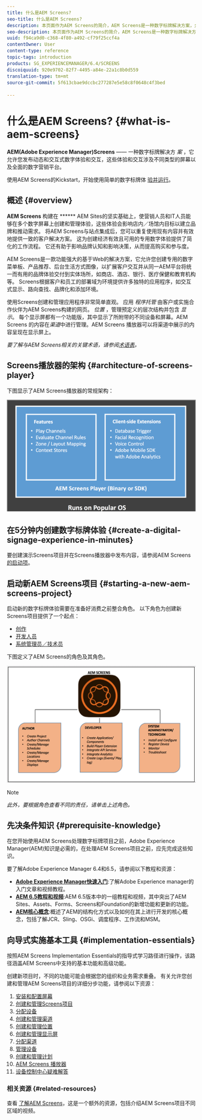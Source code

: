 ```yaml
---
title: 什么是AEM Screens?
seo-title: 什么是AEM Screens?
description: 本页面作为AEM Screens的简介，AEM Screens是一种数字标牌解决方案，允许您发布动态和交互式数字体验和交互，这些体验和交互涉及不同类型的屏幕以及全面的数字营销平台。 它概述了Screens架构，其中包含项目开发中涉及的各种角色。
seo-description: 本页面作为AEM Screens的简介，AEM Screens是一种数字标牌解决方案，允许您发布动态和交互式数字体验和交互，这些体验和交互涉及不同类型的屏幕以及全面的数字营销平台。 它概述了Screens架构，其中包含项目开发中涉及的各种角色。
uuid: f94ca9d0-c368-4f80-a492-cf79f25ccf4a
contentOwner: User
content-type: reference
topic-tags: introduction
products: SG_EXPERIENCEMANAGER/6.4/SCREENS
discoiquuid: 920e9702-82f7-4495-a84e-22a1c8b0d559
translation-type: tm+mt
source-git-commit: 5f613cbae9dccbc277287e5e58c8f0648c4f3bed

---
```



# 什么是AEM Screens? {#what-is-aem-screens}

**AEM(Adobe Experience Manager)Screens** —— 一种数字标牌解决方 *案* ，它允许您发布动态和交互式数字体验和交互，这些体验和交互涉及不同类型的屏幕以及全面的数字营销平台。

使用AEM Screens的Kickstart，开始使用简单的数字标牌体 [验并运行](kickstart-for-aem-screens.md)。

## 概述 {#overview}

**AEM Screens** 构建在 ****** AEM Sites的坚实基础上，使营销人员和IT人员能够在多个数字屏幕上创建和管理体验，这些体验会影响店内／场馆内目标以建立品牌和推动需求。 将AEM Screens与站点集成后，您可以重复使用现有内容并有效地提供一致的客户解决方案。 这为创建经济有效且可用的专用数字体验提供了简化的工作流程。 它还有助于影响品牌认知和影响决策，从而提高购买和参与度。

AEM Screens是一款功能强大的基于Web的解决方案，它允许您创建专用的数字菜单板、产品推荐、后台生活方式图像，以扩展客户交互并从同一AEM平台将统一而有用的品牌体验交付到实体场所，如商店、酒店、银行、医疗保健和教育机构等。 Screens根据客户和员工的部署域为环境提供许多独特的应用程序，如交互式显示、路向查找、品牌化和添加环境。

使用Screens创建和管理应用程序非常简单直观。 应用 *程序托管* 由客户或实施合作伙伴为AEM Screens构建的网页。 *位置* ，管理预定义的层次结构并包含 *显示*。 每个显示屏都有一个功能版，其中显示了所附带的不同设备和屏幕。AEM Screens 的内容在&#x200B;*渠道*&#x200B;中进行管理。AEM Screens 播放器可以将渠道中展示的内容呈现在显示屏上。

*要了解与AEM Screens相关的关键术语，请参阅[术语表](screens-glossary.md)。*

## Screens播放器的架构 {#architecture-of-screens-player}

下图显示了AEM Screens播放器的常规架构：

![chlimage_1-40](assets/chlimage_1-40.png)

## 在5分钟内创建数字标牌体验 {#create-a-digital-signage-experience-in-minutes}

要创建演示Screens项目并在Screens播放器中发布内容，请参阅AEM Screens [的启动项](kickstart-for-aem-screens.md)。

## 启动新AEM Screens项目 {#starting-a-new-aem-screens-project}

启动新的数字标牌体验需要在准备好消费之前整合角色。 以下角色为创建新Screens项目提供了一个起点：

* [创作](authoring-screens.md)
* [开发人员](developing-screens.md)
* [系统管理员／技术员](administering-screens.md)

下图定义了AEM Screens的角色及其角色。

![chlimage_1-41](assets/chlimage_1-41.png)

>[!NOTE]
>
>*此外，要根据角色查看不同的责任，请单击上述角色。*

## 先决条件知识 {#prerequisite-knowledge}

在您开始使用AEM Screens处理数字标牌项目之前，Adobe Experience Manager(AEM)知识是必需的，在处理AEM Screens项目之前，应先完成这些知识。

要了解Adobe Experience Manager 6.4和6.5，请参阅以下教程和资源：

* **[Adobe Experience Manager快速入门](https://helpx.adobe.com/experience-manager/get-started.html)**:了解Adobe Experience manager的入门文章和视频教程。
* **[AEM 6.5教程和视频](https://helpx.adobe.com/experience-manager/kt/index/aem-6-5-videos.html)**:AEM 6.5版本中的一组教程和视频，其中突出了AEM Sites、Assets、Forms、Screens和Foundation的新增功能和更新的功能。
* **[AEM核心概念](https://docs.adobe.com/content/help/en/experience-manager-64/developing/introduction/the-basics.html)**:概述了AEM的结构化方式以及如何在其上进行开发的核心概念，包括了解JCR、Sling、OSGi、调度程序、工作流和MSM。

## 向导式实施基本工具 {#implementation-essentials}

按照AEM Screens Implementation Essentials的指导式学习路径进行操作，该路径涵盖AEM Screens中支持的基本功能和高级功能。

创建新项目时，不同的功能可能会根据您的组织和业务需求重叠。 有关允许您创建和管理AEM Screens项目的详细分步功能，请参阅以下资源：

1. [安装和配置屏幕](configuring-screens-introduction.md)
1. [创建和管理Screens项目](creating-a-screens-project.md)
1. [分配设备](managing-devices.md)
1. [创建和管理渠道](managing-channels.md)
1. [创建和管理位置](managing-locations.md)
1. [创建和管理显示屏](managing-displays.md)
1. [分配渠道](channel-assignment.md)
1. [管理设备](managing-devices.md)
1. [创建和管理计划](managing-schedules.md)
1. [AEM Screens 播放器](working-with-screens-player.md)
1. [设备控制中心疑难解答](monitoring-screens.md)


### 相关资源 {#related-resources}

查看 [了解AEM Screens](screens-concepts-feature-video-understand.md)，这是一个额外的资源，包括介绍AEM Screens项目不同区域的视频。
